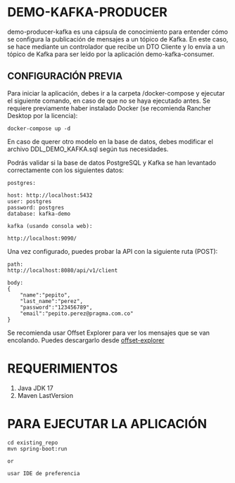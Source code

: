 # DEMO-KAFKA-PRODUCER

demo-producer-kafka es una cápsula de conocimiento para entender cómo se configura la publicación de mensajes a un tópico de Kafka. En este caso, se hace mediante un controlador que recibe un DTO Cliente y lo envía a un tópico de Kafka para ser leído por la aplicación demo-kafka-consumer.

## CONFIGURACIÓN PREVIA

Para iniciar la aplicación, debes ir a la carpeta /docker-compose y ejecutar el siguiente comando, en caso de que no se haya ejecutado antes. Se requiere previamente haber instalado Docker (se recomienda Rancher Desktop por la licencia):

```
docker-compose up -d
```

En caso de querer otro modelo en la base de datos, debes modificar el archivo DDL_DEMO_KAFKA.sql según tus necesidades.

Podrás validar si la base de datos PostgreSQL y Kafka se han levantado correctamente con los siguientes datos:

```
postgres:

host: http://localhost:5432
user: postgres
password: postgres
database: kafka-demo

kafka (usando consola web):

http://localhost:9090/
```

Una vez configurado, puedes probar la API con la siguiente ruta (POST):

```
path:
http://localhost:8080/api/v1/client

body:
{
    "name":"pepito",
    "last_name":"perez",
    "password":"123456789",
    "email":"pepito.perez@pragma.com.co"
}
```

Se recomienda usar Offset Explorer para ver los mensajes que se van encolando. Puedes descargarlo desde [offset-explorer](https://www.kafkatool.com/download.html)

# REQUERIMIENTOS

<ol>
    <li>Java JDK 17</li>
    <li>Maven LastVersion</li>
</ol>

# PARA EJECUTAR LA APLICACIÓN

```
cd existing_repo
mvn spring-boot:run

or

usar IDE de preferencia

```

